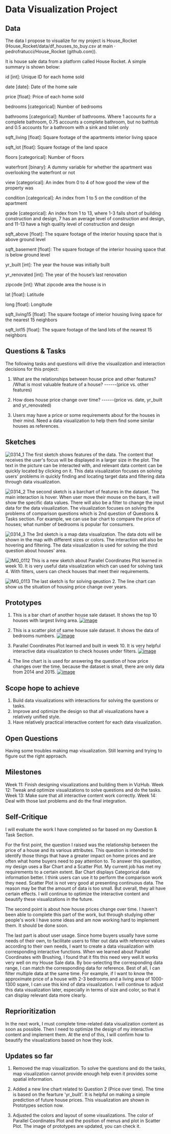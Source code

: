 # Data Visualization Project

## Data

The data I propose to visualize for my project is House_Rocket (House_Rocket/data/df_houses_to_buy.csv at main · pedrofratucci/House_Rocket (github.com)). 

 

It is house sale data from a platform called House Rocket. A simple summary is shown below: 

 

id [int]: Unique ID for each home sold 

date [date]: Date of the home sale 

price [float]: Price of each home sold 

bedrooms [categorical]: Number of bedrooms 

bathrooms [categorical]: Number of bathrooms. Where 1 accounts for a complete bathroom, 0.75 accounts a complete bathroom, but no bathtub and 0.5 accounts for a bathroom with a sink and toilet only 

sqft_living [float]: Square footage of the apartments interior living space 

sqft_lot [float]: Square footage of the land space 

floors [categorical]: Number of floors 

waterfront [binary]: A dummy variable for whether the apartment was overlooking the waterfront or not 

view [categorical]: An index from 0 to 4 of how good the view of the property was 

condition [categorical]: An index from 1 to 5 on the condition of the apartment 

grade [categorical]: An index from 1 to 13, where 1-3 falls short of building construction and design, 7 has an average level of construction and design, and 11-13 have a high quality level of construction and design 

sqft_above [float]: The square footage of the interior housing space that is above ground level 

sqft_basement [float]: The square footage of the interior housing space that is below ground level 

yr_built [int]: The year the house was initially built 

yr_renovated [int]: The year of the house’s last renovation 

zipcode [int]: What zipcode area the house is in 

lat [float]: Latitude 

long [float]: Longitude 

sqft_living15 [float]: The square footage of interior housing living space for the nearest 15 neighbors 

sqft_lot15 [float]: The square footage of the land lots of the nearest 15 neighbors


## Questions & Tasks

The following tasks and questions will drive the visualization and interaction decisions for this project:

 1. What are the relationships between house price and other features?
    /What is most valuable feature of a house?                   ------(price vs. other features)

 2. How does house price change over time?                         ------(price vs. date, yr_built and yr_renovated)

 3. Users may have a price or some requirements about for the houses in their mind. Need a data visualization to help them find some similar houses as references.

## Sketches

![0314_1](https://github.com/RenoBlitz/dataviz-project-proposal-ver1/assets/156150328/7c52a5b2-14de-48de-ba39-4602635a6adf)
The first sketch shows features of the data. The content that receives the user's focus will be displayed in a larger size in the plot. The text in the picture can be interacted with, and relevant data content can be quickly located by clicking on it. This data visualization focuses on solving users' problems in quickly finding and locating target data and filtering data through data visualization.

![0314_2](https://github.com/RenoBlitz/dataviz-project-proposal-ver1/assets/156150328/ca169f69-3322-4e93-a5a8-02fbe31af179)
The second sketch is a barchart of features in the dataset. The main interaction is hover. When user move their mouse on the bars, it will show the specific data values. There will also be a filter to change the input data for the data visualization. The visualization focuses on solving the problems of comparison questions which is 2nd question of Questions & Tasks section. For example, we can use bar chart to compare the price of houses; what number of bedrooms is popular for consumers.

![0314_3](https://github.com/RenoBlitz/dataviz-project-proposal-ver1/assets/156150328/4610e8d7-23d4-4d53-9d30-b22efaeac614)
The 3rd sketch is a map data visualization. The data dots will be shown in the map with different sizes or colors. The interaction will also be hovering and filtering. The data visualization is used for solving the third question about houses' area.

![IMG_0112](https://github.com/RenoBlitz/dataviz-project-proposal-ver2/assets/156150328/e48c6360-b32a-4be6-a4e4-33837b752c44)
This is a new sketch about Parallel Coordinates Plot learned in week 10. It is very useful data visualization which can used for solving task 4. With filters, users can check houses that meet their requirements.

![IMG_0113](https://github.com/RenoBlitz/dataviz-project-proposal-ver2/assets/156150328/86ec0610-bdef-472e-8fac-be16aefdf1d5)
The last sketch is for solving qeustion 2. The line chart can show us the situation of housing price change over years.


## Prototypes

1. This is a bar chart of another house sale dataset. It shows the top 10 houses with largest living area. 
[![image](https://github.com/RenoBlitz/dataviz-project-proposal-ver4/assets/156150328/58724652-1eba-4c2e-a96e-db9f875ef170)](https://vizhub.com/RenoBlitz/3bf4497f3c694151bdcc0becf8bd4345)

3. This is a scatter plot of same house sale dataset. It shows the data of bedrooms numbers.
[![image](https://github.com/RenoBlitz/dataviz-project-proposal-ver4/assets/156150328/8778a6b7-b5e8-4536-b1be-ab98900772a3)](https://vizhub.com/RenoBlitz/863d85988dce4e72a29395566ca8b0e5)

4. Parallel Coordinates Plot learned and built in week 10. It is very helpful interactive data visualization to check houses under filters.
[![image](https://github.com/RenoBlitz/dataviz-project-proposal-ver4/assets/156150328/b8e1b189-8fae-4e43-ab29-ec1f57551abf)](https://vizhub.com/RenoBlitz/ba9065894b904333896aa25fd933f48b)

5. The line chart is is used for answering the question of how price changes over the time. because the dataset is small, there are only data from 2014 and 2015.
[![image](https://github.com/RenoBlitz/dataviz-project-proposal-ver4/assets/156150328/4a2813e8-78fb-4fd3-979e-b972dfec9db0)](https://vizhub.com/RenoBlitz/46db0bff7b7f4fc597aa4d0091cb0f30)


## Scope hope to achieve

 1. Build data visualizations with interactions for solving the questions or tasks.
 2. Improve and optimize the design so that all visualizations have a relatively unified style.
 3. Have relatively practical interactive content for each data visualization.


## Open Questions

Having some troubles making map visualization. Still learning and trying to figure out the right approach.

## Milestones

Week 11: Finish designing visualizations and building them in VizHub.
Week 12: Tweak and optimize visualizations to solve questions and do the tasks.
Week 13: Make sure that all interactive content work correctly.
Week 14: Deal with those last problems and do the final integration.

## Self-Critique

I will evaluate the work I have completed so far based on my Question & Task Section. 

For the first point, the question I raised was the relationship between the price of a house and its various attributes. This question is intended to identify those things that have a greater impact on home prices and are often what home buyers need to pay attention to. To answer this question, my design uses a Bar Chart and a Scatter Plot. My current job has met my requirements to a certain extent. Bar Chart displays Categorical data information better. I think users can use it to perform the comparison work they need. Scatter Plot is not very good at presenting continuous data. The reason may be that the amount of data is too small. But overall, they all have certain effects. I will continue to optimize the interactive content and beautify these visualizations in the future.

The second point is about how house prices change over time. I haven't been able to complete this part of the work, but through studying other people's work I have some ideas and am now working hard to implement them. It should be done soon. 

The last part is about user usage. Since home buyers usually have some needs of their own, to facilitate users to filter out data with reference values according to their own needs, I want to create a data visualization with corresponding interactive functions. When we learned about Parallel Coordinates with Brushing, I found that it fits this need very well.It works very well on my House Sale data. By box-selecting the corresponding data range, I can match the corresponding data for reference. Best of all, I can filter multiple data at the same time. For example, if I want to know the approximate price of a house with 2-3 bedrooms and a living area of 1000-1300 sqare, I can use this kind of data visualization. I will continue to adjust this data visualization later, especially in terms of size and color, so that it can display relevant data more clearly.

## Reprioritization

In the next work, I must complete time-related data visualization content as soon as possible. Then I need to optimize the design of my interactive content and implement them. At the end of this, I will confirm how to beautify the visualizations based on how they look.

## Updates so far
1. Removed the map visualization. To solve the questions and do the tasks, map visualization cannot provide enough help even it provides some spatial information.

2. Added a new line chart related to Question 2 (Price over time). The time is based on the fearture 'yr_built'. It is helpful on making a simple prediction of future house prices. This visualization are shown in Prototypes section now.

3. Adjusted the colors and layout of some visualizations. The color of Parallel Coordinates Plot and the position of menus and plot in Scatter Plot. The image of prototypes are updated, you can check it.
